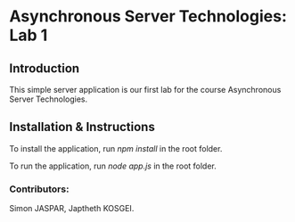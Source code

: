 <h1>Asynchronous Server Technologies: Lab 1</h1>

<h2>Introduction</h2>

<p>This simple server application is our first lab for the course Asynchronous Server Technologies.</p>

<h2>Installation & Instructions</h2>

<p>To install the application, run <em>npm install</em> in the root folder.</p>
<p>To run the application, run <em>node app.js</em> in the root folder.</p>


<h3>Contributors: </h3><p>Simon JASPAR, Japtheth KOSGEI.</p>

